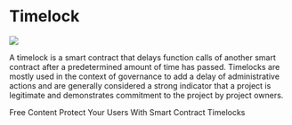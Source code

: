 # Timelock
![](https://miro.medium.com/max/1400/1*4MVvkPm8WgKO4UmrsZRyYA.png)

A timelock is a smart contract that delays function calls of another smart contract after a predetermined amount of time has passed. Timelocks are mostly used in the context of governance to add a delay of administrative actions and are generally considered a strong indicator that a project is legitimate and demonstrates commitment to the project by project owners.

<ResourceGroupTitle>Free Content</ResourceGroupTitle>
<BadgeLink badgeText='Read' colorScheme='yellow' href='https://blog.openzeppelin.com/protect-your-users-with-smart-contract-timelocks/'>Protect Your Users With Smart Contract Timelocks</BadgeLink>